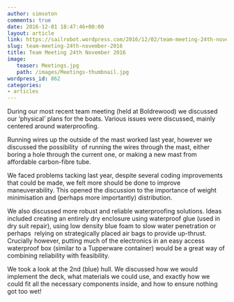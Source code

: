 ```yaml
---
author: simsoton
comments: true
date: 2016-12-01 18:47:46+00:00
layout: article
link: https://sailrobot.wordpress.com/2016/12/02/team-meeting-24th-november-2016/
slug: team-meeting-24th-november-2016
title: Team Meeting 24th November 2016
image:
   teaser: Meetings.jpg
   path: /images/Meetings-thumbnail.jpg
wordpress_id: 862
categories:
- articles
---
```


During our most recent team meeting (held at Boldrewood) we discussed our ‘physical’ plans for the boats. Various issues were discussed, mainly centered around waterproofing.




Running wires up the outside of the mast worked last year, however we discussed the possibility  of running the wires through the mast, either boring a hole through the current one, or making a new mast from affordable carbon-fibre tube.




We faced problems tacking last year, despite several coding improvements that could be made, we felt more should be done to improve maneuverability. This opened the discussion to the importance of weight minimisation and (perhaps more importantly) distribution.




We also discussed more robust and reliable waterproofing solutions. Ideas included creating an entirely dry enclosure using waterproof glue (used in dry suit repair), using low density blue foam to slow water penetration or perhaps  relying on strategically placed air bags to provide up-thrust. Crucially however, putting much of the electronics in an easy access waterproof box (similar to a Tupperware container) would be a great way of combining reliability with feasibility.




We took a look at the 2nd (blue) hull. We discussed how we would implement the deck, what materials we could use, and exactly how we could fit all the necessary components inside, and how to ensure nothing got too wet!
